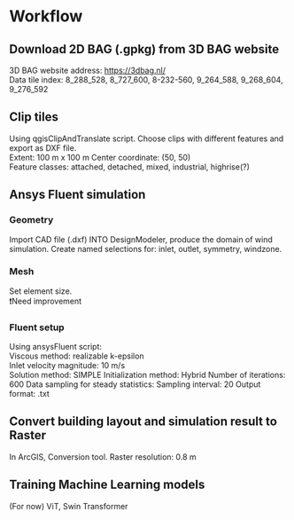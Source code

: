# Workflow
## Download 2D BAG (.gpkg) from 3D BAG website
3D BAG website address: https://3dbag.nl/  
Data tile index: 8_288_528, 8_727_600, 8-232-560, 9_264_588, 9_268_604, 9_276_592
## Clip tiles
Using qgisClipAndTranslate script. Choose clips with different features and export as DXF file.  
Extent: 100 m x 100 m
Center coordinate: (50, 50)  
Feature classes: attached, detached, mixed, industrial, highrise(?)
## Ansys Fluent simulation
### Geometry
Import CAD file (.dxf) INTO DesignModeler, produce the domain of wind simulation. Create named selections for: inlet, outlet, symmetry, windzone.
### Mesh
Set element size.   
❗Need improvement
### Fluent setup
Using ansysFluent script:  
  Viscous method: realizable k-epsilon  
  Inlet velocity magnitude: 10 m/s  
  Solution method: SIMPLE
  Initialization method: Hybrid
  Number of iterations: 600
  Data sampling for steady statistics: Sampling interval: 20
  Output format: .txt
## Convert building layout and simulation result to Raster
In ArcGIS, Conversion tool.
  Raster resolution: 0.8 m
## Training Machine Learning models
(For now) ViT, Swin Transformer
